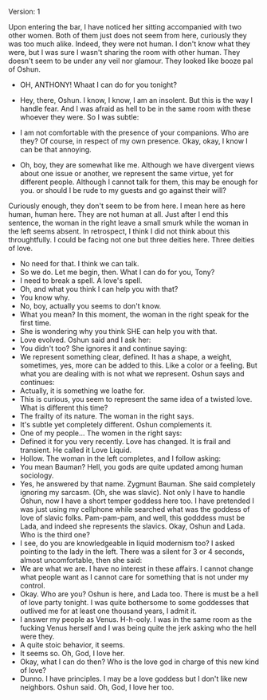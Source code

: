 Version: 1

Upon entering the bar, I have noticed her sitting accompanied with two other women.
Both of them just does not seem from here, curiously they was too much alike. 
Indeed, they were not human. I don't know what they were, but I was sure I wasn't sharing the room with other human.
They doesn't seem to be under any veil nor glamour. They looked like booze pal of Oshun.

- OH, ANTHONY! Whaat I can do for you tonight?
- Hey, there, Oshun.
I know, I know, I am an insolent. But this is the way I handle fear. And I was afraid as hell to be in the same room with these whoever they were.
So I was subtle: 
- I am not comfortable with the presence of your companions.
Who are they? Of course, in respect of my own presence.
Okay, okay, I know I can be that annoying.

- Oh, boy, they are somewhat like me.
Although we have divergent views about one issue or another,
we represent the same virtue, yet for different people.
Although I cannot talk for them, this may be enough for you.
or should I be rude to my guests and go against their will?

Curiously enough, they don't seem to be from here. I mean here as here human, human here. They are not human at all.
Just after I end this sentence, the woman in the right leave a small smurk while the woman in the left seems absent.
In retrospect, I think I did not think about this throughtfully.
I could be facing not one but three deities here. Three deities of love.
- No need for that. I think we can talk.
- So we do. Let me begin, then. What I can do for you, Tony?
- I need to break a spell. A love's spell.
- Oh, and what you think I can help you with that?
- You know why.
- No, boy, actually you seems to don't know.
- What you mean?
In this moment, the woman in the right speak for the first time.
- She is wondering why you think SHE can help you with that.
- Love evolved.
Oshun said and I ask her:
- You didn't too?
She ignores it and continue saying:
- We represent something clear, defined. It has a shape, a weight, sometimes, yes, more can be added to this. Like a color or a feeling.
But what you are dealing with is not what we represent. 
Oshun says and continues:
- Actually, it is something we loathe for.
- This is curious, you seem to represent the same idea of a twisted love. What is different this time?
- The frailty of its nature.
The woman in the right says.
- It's subtle yet completely different.
Oshun complements it.
- One of my people...
The women in the right says:
- Defined it for you very recently. Love has changed. It is frail and transient. He called it Love Liquid.
- Hollow. 
The woman in the left completes, and I follow asking:
- You mean Bauman? Hell, you gods are quite updated among human sociology.
- Yes, he answered by that name. Zygmunt Bauman.
She said completely ignoring my sarcasm.
(Oh, she was slavic). Not only I have to handle Oshun, now I have a short temper goddess here too. I have pretended I was just using my cellphone while searched what was the goddess of love of slavic folks. Pam-pam-pam, and well, this godddess must be Lada, and indeed she represents the slavics. Okay, Oshun and Lada. Who is the third one?
- I see, do you are knowledgeable in liquid modernism too?
I asked pointing to the lady in the left.
There was a silent for 3 or 4 seconds, almost uncomfortable, then she said:
- We are what we are. I have no interest in these affairs. I cannot change what people want as I cannot care for something that is not under my control.
- Okay. Who are you? Oshun is here, and Lada too. There is must be a hell of love party tonight.
I was quite bothersome to some goddesses that outlived me for at least one thousand years, I admit it.
- I answer my people as Venus.
H-h-ooly. I was in the same room as the fucking Venus herself and I was being quite the jerk asking who the hell were they.
- A quite stoic behavior, it seems.
- It seems so.
Oh, God, I love her.
- Okay, what I can do then? Who is the love god in charge of this new kind of love?
- Dunno. I have principles. I may be a love goddess but I don't like new neighbors.
Oshun said.
Oh, God, I love her too.

